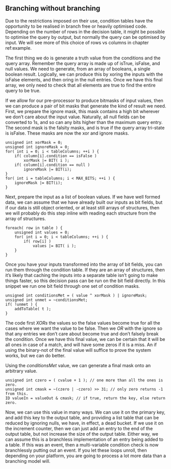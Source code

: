 Branching without branching
---------------------------

Due to the restrictions imposed on their use, condition tables have the
opportunity to be realised in branch free or heavily optimised code.
Depending on the number of rows in the decision table, it might be
possible to optimise the query by output, but normally the query can be
optimised by input. We will see more of this choice of rows vs columns
in chapter <span>ref:example</span>.

The first thing we do is generate a truth value from the conditions and
the query array. Remember the query array is made up of isTrue, isFalse,
and null values. We need to generate, from an array of booleans, a
single boolean result. Logically, we can produce this by xoring the
inputs with the isFalse elements, and then oring in the null entries.
Once we have this final array, we only need to check that all elements
are true to find the entire query to be true.

If we allow for our pre-processor to produce bitmasks of input values,
then we can produce a pair of bit masks that generate the kind of result
we need. First, we prepare the ignore mask, this mask contains a high
bit wherever we don’t care about the input value. Naturally, all null
fields can be converted to 1s, and so can any bits higher than the
maximum query entry. The second mask is the falsity masks, and is true
if the query array tri-state is isFalse. These masks are now the xor and
ignore masks.

    unsigned int xorMask = 0;
    unsigned int ignoreMask = 0;
    for( int i = 0; i < tableColumns; ++i ) {
        if( column[i].condition == isFalse )
            xorMask |= BIT( i );
        if( column[i].condition == null )
            ignoreMask |= BIT(i);
    }
    for( int i = tableColumns; i < MAX_BITS; ++i ) {
        ignoreMask |= BIT(i);
    }

Next, prepare the input as a list of boolean values. If we have well
formed data, we can assume that we have already built our inputs as bit
fields, but if our data is still object oriented, or at least still
arrays of structures, then we will probably do this step inline with
reading each structure from the array of structures.

    foreach( row in table ) {
        unsigned int values = 0;
        for( int i = 0; i < tableColumns; ++i ) {
            if( row[i] )
                values |= BIT( i );
        }
    }

Once you have your inputs transformed into the array of bit fields, you
can run them through the condition table. If they are an array of
structures, then it’s likely that caching the inputs into a separate
table isn’t going to make things faster, so this decision pass can be
run on the bit field directly. In this snippet we run one bit field
through one set of condition masks.

    unsigned int conditionsMet = ( value ^ xorMask ) | ignoreMask;
    unsigned int unmet = ~conditionsMet;
    if( !unmet ) {
        addToTable( t );
    }

The code first <span>*XORs*</span> the values so the false values become
true for all the cases where we want the value to be false. Then we
<span>*OR*</span> with the ignore so that any entries we don’t care
about become true and don’t falsely break the condition. Once we have
this final value, we can be certain that it will be all ones in case of
a match, and will have some zeros if it is a miss. An <span>if</span>
using the binary-not of the final value will suffice to prove the system
works, but we can do better.

Using the <span>*conditionsMet*</span> value, we can generate a final
mask onto an arbitrary value.

    unsigned int czero = ( cvalue + 1 ); // one more than all the ones is zero.
    unsigned int cmask = ~(czero | -czero) >> 31; // only zero returns -1 from this.
    ID valueIn = valueOut & cmask; // if true, return the key, else return zero.

Now, we can use this value in many ways. We can use it on the primary
key, and add this key to the output table, and providing a list table
that can be reduced by ignoring nulls, we have, in effect, a dead
bucket. If we use it on the increment counter, then we can just add an
entry to the end of the output table, but not increase the size of the
output table. Either way, we can assume this is a branchless
implementation of an entry being added to a table. If this was an event,
then a multi-variable condition check is now branchlessly putting out an
event. If you let these loops unroll, then depending on your platform,
you are going to process a lot more data than a branching model will.
